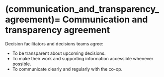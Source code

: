 (communication_and_transparency_agreement)=
Communication and transparency agreement
========================================

Decision facilitators and decisions teams agree:

- To be transparent about upcoming decisions.
- To make their work and supporting information accessible whenever possible. 
- To communicate clearly and regularly with the co-op.